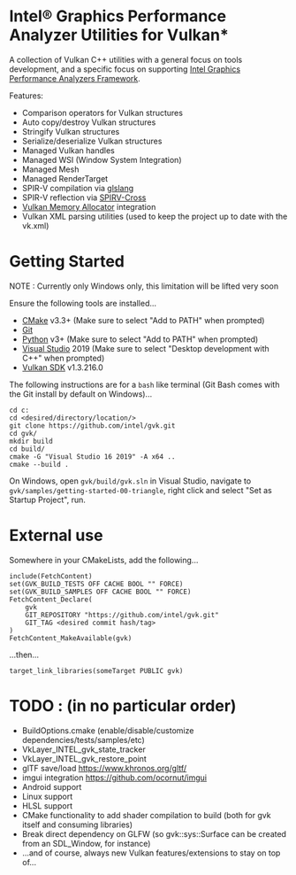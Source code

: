 
# Intel® Graphics Performance Analyzer Utilities for Vulkan*

A collection of Vulkan C++ utilities with a general focus on tools development, and a specific focus on supporting [Intel Graphics Performance Analyzers Framework](https://intel.github.io/gpasdk-doc/).

Features:
 - Comparison operators for Vulkan structures
 - Auto copy/destroy Vulkan structures
 - Stringify Vulkan structures
 - Serialize/deserialize Vulkan structures
 - Managed Vulkan handles
 - Managed WSI (Window System Integration)
 - Managed Mesh
 - Managed RenderTarget
 - SPIR-V compilation via [glslang](https://github.com/KhronosGroup/glslang)
 - SPIR-V reflection via [SPIRV-Cross](https://github.com/KhronosGroup/SPIRV-Cross)
 - [Vulkan Memory Allocator](https://gpuopen.com/vulkan-memory-allocator/) integration
 - Vulkan XML parsing utilities (used to keep the project up to date with the vk.xml)

# Getting Started

NOTE : Currently only Windows only, this limitation will be lifted very soon

Ensure the following tools are installed...
 - [CMake](https://cmake.org/download/) v3.3+ (Make sure to select "Add to PATH" when prompted)
 - [Git](https://git-scm.com/)
 - [Python](https://www.python.org/downloads/) v3+ (Make sure to select "Add to PATH" when prompted)
 - [Visual Studio](https://visualstudio.microsoft.com/vs/community/) 2019 (Make sure to select "Desktop development with C++" when prompted)
 - [Vulkan SDK](https://vulkan.lunarg.com/sdk/home) v1.3.216.0

The following instructions are for a  `bash` like terminal (Git Bash comes with the Git install by default on Windows)...
```
cd c:
cd <desired/directory/location/>
git clone https://github.com/intel/gvk.git
cd gvk/
mkdir build
cd build/
cmake -G "Visual Studio 16 2019" -A x64 ..
cmake --build .
```
On Windows, open `gvk/build/gvk.sln` in Visual Studio, navigate to `gvk/samples/getting-started-00-triangle`, right click and select "Set as Startup Project", run.

# External use
Somewhere in your CMakeLists, add the following...
```
include(FetchContent)
set(GVK_BUILD_TESTS OFF CACHE BOOL "" FORCE)
set(GVK_BUILD_SAMPLES OFF CACHE BOOL "" FORCE)
FetchContent_Declare(
    gvk
    GIT_REPOSITORY "https://github.com/intel/gvk.git"
    GIT_TAG <desired commit hash/tag>
)
FetchContent_MakeAvailable(gvk)
```
...then...
```
target_link_libraries(someTarget PUBLIC gvk)
```

# TODO : (in no particular order)
 - BuildOptions.cmake (enable/disable/customize dependencies/tests/samples/etc)
 - VkLayer_INTEL_gvk_state_tracker
 - VkLayer_INTEL_gvk_restore_point
 - glTF save/load https://www.khronos.org/gltf/
 - imgui integration https://github.com/ocornut/imgui
 - Android support
 - Linux support
 - HLSL support
 - CMake functionality to add shader compilation to build (both for gvk itself and consuming libraries)
 - Break direct dependency on GLFW (so gvk::sys::Surface can be created from an SDL_Window, for instance)
 - ...and of course, always new Vulkan features/extensions to stay on top of...
